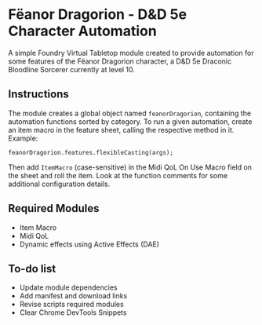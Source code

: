 # Fëanor Dragorion - D&D 5e Character Automation
A simple Foundry Virtual Tabletop module created to provide automation for some features of the Fëanor Dragorion character, a D&D 5e Draconic Bloodline Sorcerer currently at level 10.

## Instructions
The module creates a global object named `feanorDragorion`, containing the automation functions sorted by category. To run a given automation, create an item macro in the feature sheet, calling the respective method in it. Example:
```
feanorDragorion.features.flexibleCasting(args);
```
Then add `ItemMacro` (case-sensitive) in the Midi QoL On Use Macro field on the sheet and roll the item. Look at the function comments for some additional configuration details.

## Required Modules
* Item Macro
* Midi QoL
* Dynamic effects using Active Effects (DAE)

## To-do list
* Update module dependencies
* Add manifest and download links
* Revise scripts required modules
* Clear Chrome DevTools Snippets